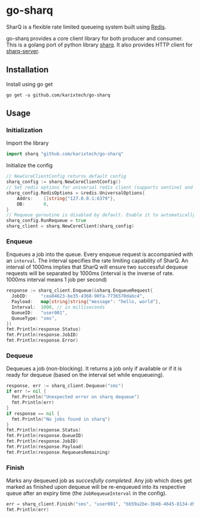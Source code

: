 go-sharq
=======

SharQ is a flexible rate limited queueing system built using [Redis](http://redis.io).

go-sharq provides a core client library for both producer and consumer. This is a golang port of python library [sharq](https://github.com/plivo/sharq).
It also provides HTTP client for [sharq-server](https://github.com/plivo/sharq-server).

## Installation
Install using go get
```
go get -u github.com/karixtech/go-sharq
```

## Usage

### Initialization
Import the library
```go
import sharq "github.com/karixtech/go-sharq"
```

Initialize the config
```go
// NewCoreClientConfig returns default config
sharq_config := sharq.NewCoreClientConfig()
// Set redis options for universal redis client (supports sentinel and cluster clients)
sharq_config.RedisOptions = &redis.UniversalOptions{
	Addrs:    []string{"127.0.0.1:6379"},
	DB:       0,
}
// Requeue goroutine is disabled by default. Enable it to automatically requeue tasks not completed.
sharq_config.RunRequeue = true
sharq_client = sharq.NewCoreClient(sharq_config)
```

### Enqueue

Enqueues a job into the queue. Every enqueue request is accompanied with an `interval`. The interval specifies the rate limiting capability of SharQ. An interval of 1000ms implies that SharQ will ensure two successful dequeue requests will be separated by 1000ms (interval is the inverse of rate. 1000ms interval means 1 job per second)

```go
response := sharq_client.Enqueue(&sharq.EnqueueRequest{
  JobID:     "cea84623-be35-4368-90fa-7736570dabc4",
  Payload:   map[string]string{"message": "hello, world"},
  Interval:  1000, // in milliseconds
  QueueID:   "user001",
  QueueType: "sms",
})
fmt.Println(response.Status)
fmt.Println(response.JobID)
fmt.Println(response.Error)
```

### Dequeue

Dequeues a job (non-blocking). It returns a job only if available or if it is ready for dequeue (based on the interval set while enqueueing).

```go
response, err := sharq_client.Dequeue("sms")
if err != nil {
  fmt.Println("Unexpected error on sharq dequeue")
  fmt.Println(err)
}
if response == nil {
  fmt.Println("No jobs found in sharq")
}
fmt.Println(response.Status)
fmt.Println(response.QueueID)
fmt.Println(response.JobID)
fmt.Println(response.Payload)
fmt.Println(response.RequeuesRemaining)
```

### Finish

Marks any dequeued job as _succesfully completed_. Any job which does get marked as finished upon dequeue will be re-enqueued into its respective queue after an expiry time (the `JobRequeueInterval` in the config).

```go
err = sharq_client.Finish("sms", "user001", "bb59a2be-3b48-4645-8134-d9181742e3cf")
fmt.Println(err)
```
